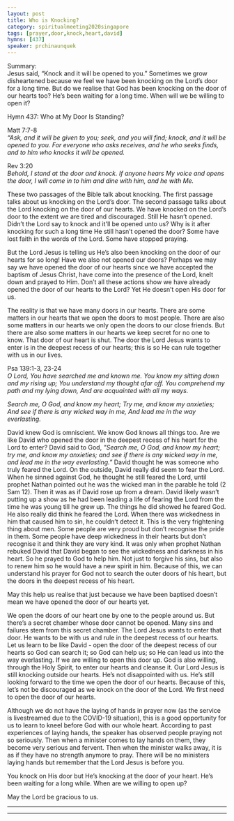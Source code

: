 ```yaml
---
layout: post
title: Who is Knocking?
category: spiritualmeeting2020singapore
tags: [prayer,door,knock,heart,david]
hymns: [437]
speaker: prchinaunquek
---
```

Summary:  
Jesus said, “Knock and it will be opened to you.” Sometimes we grow disheartened because we feel we have been knocking on the Lord’s door for a long time. But do we realise that God has been knocking on the door of our hearts too? He’s been waiting for a long time. When will we be willing to open it?

Hymn 437: Who at My Door Is Standing?

Matt 7:7-8  
*“Ask, and it will be given to you; seek, and you will find; knock, and it will be opened to you. For everyone who asks receives, and he who seeks finds, and to him who knocks it will be opened.*

Rev 3:20  
*Behold, I stand at the door and knock. If anyone hears My voice and opens the door, I will come in to him and dine with him, and he with Me.*

These two passages of the Bible talk about knocking. The first passage talks about us knocking on the Lord’s door. The second passage talks about the Lord knocking on the door of our hearts. We have knocked on the Lord’s door to the extent we are tired and discouraged. Still He hasn’t opened. Didn’t the Lord say to knock and it'll be opened unto us? Why is it after knocking for such a long time He still hasn’t opened the door? Some have lost faith in the words of the Lord. Some have stopped praying. 

But the Lord Jesus is telling us He’s also been knocking on the door of our hearts for so long! Have we also not opened our doors? Perhaps we may say we have opened the door of our hearts since we have accepted the baptism of Jesus Christ, have come into the presence of the Lord, knelt down and prayed to Him. Don’t all these actions show we have already opened the door of our hearts to the Lord? Yet He doesn’t open His door for us. 

The reality is that we have many doors in our hearts. There are some matters in our hearts that we open the doors to most people. There are also some matters in our hearts we only open the doors to our close friends. But there are also some matters in our hearts we keep secret for no one to know. That door of our heart is shut. The door the Lord Jesus wants to enter is in the deepest recess of our hearts; this is so He can rule together with us in our lives. 

Psa 139:1-3, 23-24  
*O Lord, You have searched me and known me.
You know my sitting down and my rising up;
You understand my thought afar off.
You comprehend my path and my lying down,
And are acquainted with all my ways.*

*Search me, O God, and know my heart;
Try me, and know my anxieties;
And see if there is any wicked way in me,
And lead me in the way everlasting.*

David knew God is omniscient. We know God knows all things too. Are we like David who opened the door in the deepest recess of his heart for the Lord to enter? David said to God, *"Search me, O God, and know my heart; try me, and know my anxieties; and see if there is any wicked way in me, and lead me in the way everlasting.”* David thought he was someone who truly feared the Lord. On the outside, David really did seem to fear the Lord. When he sinned against God, he thought he still feared the Lord, until prophet Nathan pointed out he was the wicked man in the parable he told (2 Sam 12). Then it was as if David rose up from a dream. David likely wasn’t putting up a show as he had been leading a life of fearing the Lord from the time he was young till he grew up. The things he did showed he feared God. He also really did think he feared the Lord. When there was wickedness in him that caused him to sin, he couldn’t detect it. This is the very frightening thing about men. Some people are very proud but don’t recognise the pride in them. Some people have deep wickedness in their hearts but don’t recognise it and think they are very kind. It was only when prophet Nathan rebuked David that David began to see the wickedness and darkness in his heart. So he prayed to God to help him. Not just to forgive his sins, but also to renew him so he would have a new spirit in him. Because of this, we can understand his prayer for God not to search the outer doors of his heart, but the doors in the deepest recess of his heart. 

May this help us realise that just because we have been baptised doesn’t mean we have opened the door of our hearts yet. 

We open the doors of our heart one by one to the people around us. But there’s a secret chamber whose door cannot be opened. Many sins and failures stem from this secret chamber. The Lord Jesus wants to enter that door. He wants to be with us and rule in the deepest recess of our hearts. Let us learn to be like David - open the door of the deepest recess of our hearts so God can search it; so God can help us; so He can lead us into the way everlasting. If we are willing to open this door up. God is also willing, through the Holy Spirit, to enter our hearts and cleanse it. Our Lord Jesus is still knocking outside our hearts. He’s not disappointed with us. He’s still looking forward to the time we open the door of our hearts. Because of this, let’s not be discouraged as we knock on the door of the Lord. We first need to open the door of our hearts. 

Although we do not have the laying of hands in prayer now (as the service is livestreamed due to the COVID-19 situation), this is a good opportunity for us to learn to kneel before God with our whole heart. According to past experiences of laying hands, the speaker has observed people praying not so seriously. Then when a minister comes to lay hands on them, they become very serious and fervent. Then when the minister walks away, it is as if they have no strength anymore to pray. There will be no ministers laying hands but remember that the Lord Jesus is before you. 

You knock on His door but He’s knocking at the door of your heart. He’s been waiting for a long while. When are we willing to open up? 

May the Lord be gracious to us. 

----
****
